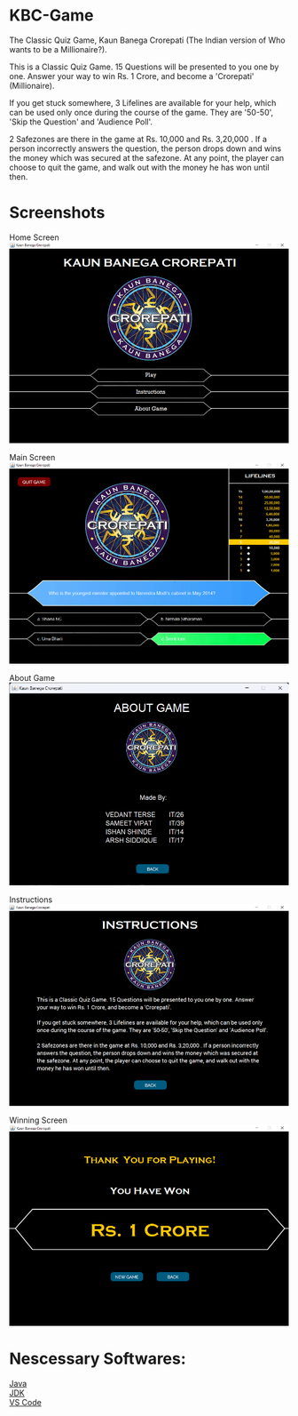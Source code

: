 # KBC-Game
The Classic Quiz Game, Kaun Banega Crorepati (The Indian version of Who wants to be a Millionaire?).

This is a Classic Quiz Game. 15 Questions will be presented to you one by one. Answer your way to win Rs. 1 Crore, and become a 'Crorepati' (Millionaire).

If you get stuck somewhere, 3 Lifelines are available for your help, which can be used only once during the course of the game. They are '50-50', 'Skip the Question' and 'Audience Poll'.

2 Safezones are there in the game at Rs. 10,000 and Rs. 3,20,000 . If a person incorrectly answers the question, the person drops down and wins the money which was secured at the safezone. At any point, the player can choose to quit the game, and walk out with the
money he has won until then.

# Screenshots

Home Screen
![](/Screenshots/HomeScreen.png?raw=true)

Main Screen
![](/Screenshots/MainScreen.png?raw=true)

About Game
![](/Screenshots/AboutGame.png?raw=true)

Instructions
![](/Screenshots/Instructions.png?raw=true)

Winning Screen
![](/Screenshots/WinningScreen.png?raw=true)

# Nescessary Softwares:<br>
[Java](https://www.java.com/en/download/) <br>
[JDK](https://download.oracle.com/java/22/latest/jdk-22_windows-x64_bin.msi)<br>
[VS Code](https://code.visualstudio.com/sha/download?build=stable&os=win32-x64-user)<br>
